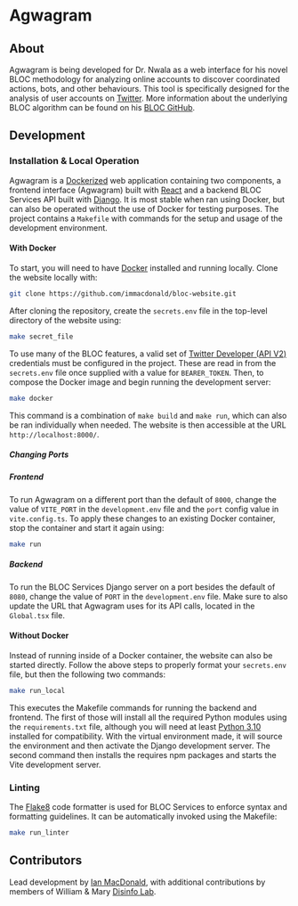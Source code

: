 # Agwagram

## About
Agwagram is being developed for Dr. Nwala as a web interface for his novel BLOC methodology for analyzing online accounts to discover coordinated actions, bots, and other behaviours. This tool is specifically designed for the analysis of user accounts on [Twitter](https://www.twitter.com). More information about the underlying BLOC algorithm can be found on his [BLOC GitHub](https://github.com/anwala/bloc).

## Development

### Installation & Local Operation
Agwagram is a [Dockerized](https://www.docker.com/) web application containing two components, a frontend interface (Agwagram) built with [React](https://react.dev/) and a backend BLOC Services API built with [Django](https://www.djangoproject.com/). It is most stable when ran using Docker, but can also be operated without the use of Docker for testing purposes. The project contains a `Makefile` with commands for the setup and usage of the development environment.

#### With Docker
To start, you will need to have [Docker](https://www.docker.com/) installed and running locally. Clone the website locally with:

```bash
git clone https://github.com/immacdonald/bloc-website.git
```

After cloning the repository, create the `secrets.env` file in the top-level directory of the website using: 

```bash
make secret_file
```

To use many of the BLOC features, a valid set of [Twitter Developer (API V2)](https://developer.twitter.com/en/docs/twitter-api) credentials must be configured in the project. These are read in from the `secrets.env` file once supplied with a value for `BEARER_TOKEN`. Then,  to compose the Docker image and begin running the development server:

```bash
make docker
```

This command is a combination of `make build` and `make run`, which can also be ran individually when needed. The website is then accessible at the URL `http://localhost:8000/`.  

##### Changing Ports

##### Frontend
To run Agwagram on a different port than the default of `8000`, change the value of `VITE_PORT` in the `development.env` file and the `port` config value in `vite.config.ts`. To apply these changes to an existing Docker container, stop the container and start it again using:

```bash
make run
```

##### Backend
To run the BLOC Services Django server on a port besides the default of `8080`, change the value of `PORT` in the `development.env` file. Make sure to also update the URL that Agwagram uses for its API calls, located in the `Global.tsx` file.

#### Without Docker
Instead of running inside of a Docker container, the website can also be started directly. Follow the above steps to properly format your `secrets.env` file, but then the following two commands:

```bash
make run_local
```

This executes the Makefile commands for running the backend and frontend. The first of those will install all the required Python modules using the `requirements.txt` file, although you will need at least [Python 3.10](https://www.python.org/downloads/) installed for compatibility. With the virtual environment made, it will source the environment and then activate the Django development server. The second command then installs the requires npm packages and starts the Vite development server.

### Linting
The [Flake8](https://flake8.pycqa.org/en/latest/) code formatter is used for BLOC Services to enforce syntax and formatting guidelines. It can be automatically invoked using the Makefile:

```bash
make run_linter
```

## Contributors

Lead development by [Ian MacDonald](https://github.com/immacdonald), with additional contributions by members of William & Mary [Disinfo Lab](https://www.disinfolab.net/).
